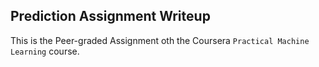 ## Prediction Assignment Writeup
This is the Peer-graded Assignment oth the Coursera `Practical Machine Learning` course.